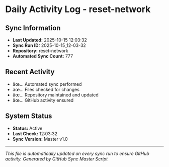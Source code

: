 ﻿# Daily Activity Log - reset-network

## Sync Information
- **Last Updated:** 2025-10-15 12:03:32
- **Sync Run ID:** 2025-10-15_12-03-32
- **Repository:** reset-network
- **Automated Sync Count:** 777

## Recent Activity
- âœ… Automated sync performed
- âœ… Files checked for changes
- âœ… Repository maintained and updated
- âœ… GitHub activity ensured

## System Status
- **Status:** Active
- **Last Check:** 12:03:32
- **Sync Version:** Master v1.0

---
*This file is automatically updated on every sync run to ensure GitHub activity.*
*Generated by GitHub Sync Master Script*
